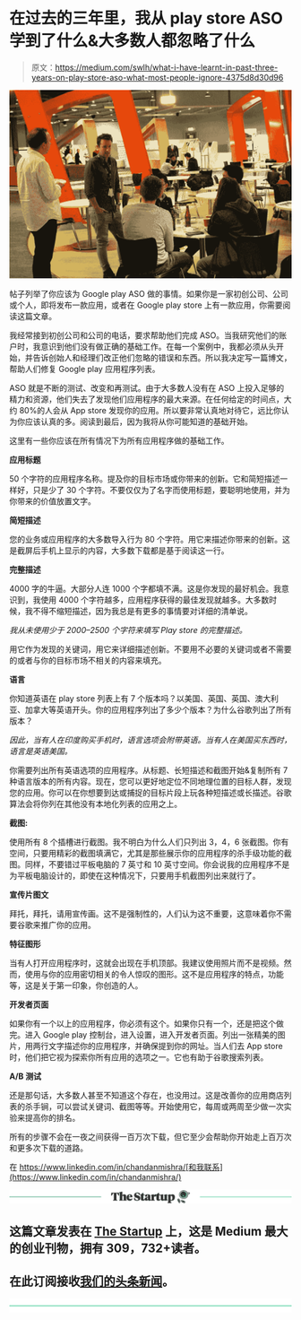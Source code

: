 # 在过去的三年里，我从 play store ASO 学到了什么&大多数人都忽略了什么

> 原文：<https://medium.com/swlh/what-i-have-learnt-in-past-three-years-on-play-store-aso-what-most-people-ignore-4375d8d30d96>

![](img/a695bd5de1fbb80afac1435409cb5692.png)

帖子列举了你应该为 Google play ASO 做的事情。如果你是一家初创公司、公司或个人，即将发布一款应用，或者在 Google play store 上有一款应用，你需要阅读这篇文章。

我经常接到初创公司和公司的电话，要求帮助他们完成 ASO。当我研究他们的账户时，我意识到他们没有做正确的基础工作。在每一个案例中，我都必须从头开始，并告诉创始人和经理们改正他们忽略的错误和东西。所以我决定写一篇博文，帮助人们修复 Google play 应用程序列表。

ASO 就是不断的测试、改变和再测试。由于大多数人没有在 ASO 上投入足够的精力和资源，他们失去了发现他们应用程序的最大来源。在任何给定的时间点，大约 80%的人会从 App store 发现你的应用。所以要非常认真地对待它，远比你认为你应该认真的多。阅读到最后，因为我将从你可能知道的基础开始。

这里有一些你应该在所有情况下为所有应用程序做的基础工作。

**应用标题**

50 个字符的应用程序名称。提及你的目标市场或你带来的创新。它和简短描述一样好，只是少了 30 个字符。不要仅仅为了名字而使用标题，要聪明地使用，并为你带来的价值放置文字。

**简短描述**

您的业务或应用程序的大多数导入行为 80 个字符。用它来描述你带来的创新。这是截屏后手机上显示的内容，大多数下载都是基于阅读这一行。

**完整描述**

4000 字的牛逼。大部分人连 1000 个字都填不满。这是你发现的最好机会。我意识到，我使用 4000 个字符越多，应用程序获得的最佳发现就越多。大多数时候，我不得不缩短描述，因为我总是有更多的事情要对详细的清单说。

*我从未使用少于 2000–2500 个字符来填写 Play store 的完整描述。*

用它作为发现的关键词，用它来详细描述创新。不要用不必要的关键词或者不需要的或者与你的目标市场不相关的内容来填充。

**语言**

你知道英语在 play store 列表上有 7 个版本吗？以美国、英国、英国、澳大利亚、加拿大等英语开头。你的应用程序列出了多少个版本？为什么谷歌列出了所有版本？

*因此，当有人在印度购买手机时，语言选项会附带英语。当有人在美国买东西时，语言是英语美国。*

你需要列出所有英语选项的应用程序。从标题、长短描述和截图开始&复制所有 7 种语言版本的所有内容。现在，您可以更好地定位不同地理位置的目标人群，发现您的应用。你可以在你想要到达或捕捉的目标片段上玩各种短描述或长描述。谷歌算法会将你列在其他没有本地化列表的应用之上。

**截图:**

使用所有 8 个插槽进行截图。我不明白为什么人们只列出 3，4，6 张截图。你有空间，只要用精彩的截图填满它，尤其是那些展示你的应用程序的杀手级功能的截图。同样，不要错过平板电脑的 7 英寸和 10 英寸空间。你会说我的应用程序不是为平板电脑设计的，即使在这种情况下，只要用手机截图列出来就行了。

**宣传片图文**

拜托，拜托，请用宣传画。这不是强制性的，人们认为这不重要，这意味着你不需要谷歌来推广你的应用。

**特征图形**

当有人打开应用程序时，这就会出现在手机顶部。我建议使用照片而不是视频。然而，使用与你的应用密切相关的令人惊叹的图形。这不是应用程序的特点，功能等，这是关于第一印象，你创造的人。

**开发者页面**

如果你有一个以上的应用程序，你必须有这个。如果你只有一个，还是把这个做完。进入 Google play 控制台，进入设置，进入开发者页面。列出一张精美的图片，用两行文字描述你的应用程序，并确保提到你的网址。当人们去 App store 时，他们把它视为探索你所有应用的选项之一。它也有助于谷歌搜索列表。

**A/B 测试**

还是那句话，大多数人甚至不知道这个存在，也没用过。这是改善你的应用商店列表的杀手锏，可以尝试关键词、截图等等。开始使用它，每周或两周至少做一次实验来提高你的排名。

所有的步骤不会在一夜之间获得一百万次下载，但它至少会帮助你开始走上百万次和更多次下载的道路。

在 https://www.linkedin.com/in/chandanmishra/[和我联系](https://www.linkedin.com/in/chandanmishra/)

[![](img/308a8d84fb9b2fab43d66c117fcc4bb4.png)](https://medium.com/swlh)

## 这篇文章发表在 [The Startup](https://medium.com/swlh) 上，这是 Medium 最大的创业刊物，拥有 309，732+读者。

## 在此订阅接收[我们的头条新闻](http://growthsupply.com/the-startup-newsletter/)。

[![](img/b0164736ea17a63403e660de5dedf91a.png)](https://medium.com/swlh)